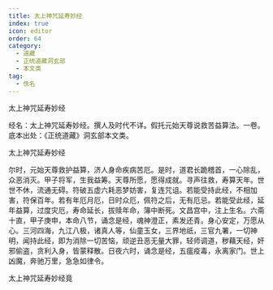 ```yaml
---
title: 太上神咒延寿妙经
index: true
icon: editor
order: 64
category:
  - 道藏
  - 正统道藏洞玄部
  - 本文类
tag:
  - 佚名
---
```


太上神咒延寿妙经  

经名：太上神咒延寿妙经。撰人及时代不详。假托元始天尊说救苦益算法。一卷。底本出处：《正统道藏》洞玄部本文类。  

太上神咒延寿妙经  

尔时，元始天尊救护益算，济人身命疾病苦厄。是时，道君长跪稽首，一心除乱，众恶消灭。甲子将军，生我益筹。天尊所愿，愿得成就。寻声往救，寿算天年。世世不休，流通无碍。符破五虚六耗恶梦妨害，复连咒诅。若能受持此经，不相加害，符保百年。若有年厄月厄，日时众厄，佩符之后，无有厄忌。若能受此经，延年益算，过度灾厄，寿命延长，拔赎年命，簿中断死。文昌宫中，注上生名。六斋十直，甲子庚申，本命八节，诵念是经，魂神澄正，素发还青。身心安定，万愿从心。三河四海，九江八极，诸真人等，仙童玉女，三界地祇，三官九署，一切神明，闻持此经，即为消除一切苦恼，顽逆丑恶无量大罪，轻师调道，秽藉天经，奸邪偷盗，贪利入身，皆蒙释散。日夜六时，诵念是经，五瘟疫毒，永离家门。世上凶魔，奔驰万里，急急如律令。  

太上神咒延寿妙经竟  
